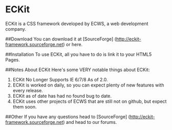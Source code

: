 # ECKit
ECKit is a CSS framework developed by ECWS, a web development company.

##Download
You can download it at [SourceForge] (http://eckit-framework.sourceforge.net) or here.

##Installation
To use ECKit, all you have to do is link it to your HTML5 Pages.

##Notes About ECKit
Here's some VERY notable things about ECKit:

1. ECKit No Longer Supports IE 6/7/8 As of 2.0.
2. ECKit is worked on daily, so you can expect plenty of new features with every release.
3. ECKit as of date has had no found bug to date.
4. ECKit uses other projects of ECWS that are still not on github, but expect them soon.

##Other
If you have any questions head to [SourceForge] (http://eckit-framework.sourceforge.net) and head to our forums.
